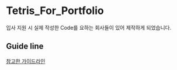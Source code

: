 # Tetris_For_Portfolio
 
입사 지원 시 실제 작성한 Code를 요하는 회사들이 있어 제작하게 되었습니다.

## Guide line
[참고한 가이드라인](https://tetris.fandom.com/wiki/Tetris_Guideline)
